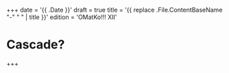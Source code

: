+++
date = '{{ .Date }}'
draft = true
title = '{{ replace .File.ContentBaseName "-" " " | title }}'
edition = 'OMatKo!!! XII'
# Cascade?
+++

